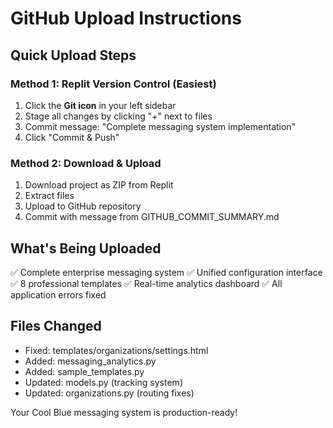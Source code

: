 # GitHub Upload Instructions

## Quick Upload Steps

### Method 1: Replit Version Control (Easiest)
1. Click the **Git icon** in your left sidebar
2. Stage all changes by clicking "+" next to files
3. Commit message: "Complete messaging system implementation"
4. Click "Commit & Push"

### Method 2: Download & Upload
1. Download project as ZIP from Replit
2. Extract files
3. Upload to GitHub repository
4. Commit with message from GITHUB_COMMIT_SUMMARY.md

## What's Being Uploaded
✅ Complete enterprise messaging system
✅ Unified configuration interface
✅ 8 professional templates
✅ Real-time analytics dashboard
✅ All application errors fixed

## Files Changed
- Fixed: templates/organizations/settings.html
- Added: messaging_analytics.py
- Added: sample_templates.py
- Updated: models.py (tracking system)
- Updated: organizations.py (routing fixes)

Your Cool Blue messaging system is production-ready!